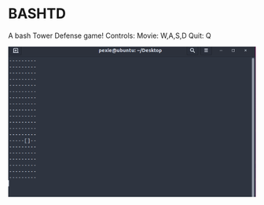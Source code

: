 # BASHTD
A bash Tower Defense game!
Controls:
  Movie: W,A,S,D 
  Quit: Q

![Alt Text](https://github.com/Pexie801/BASHTD/blob/master/bashtdv2.gif?raw=true)

